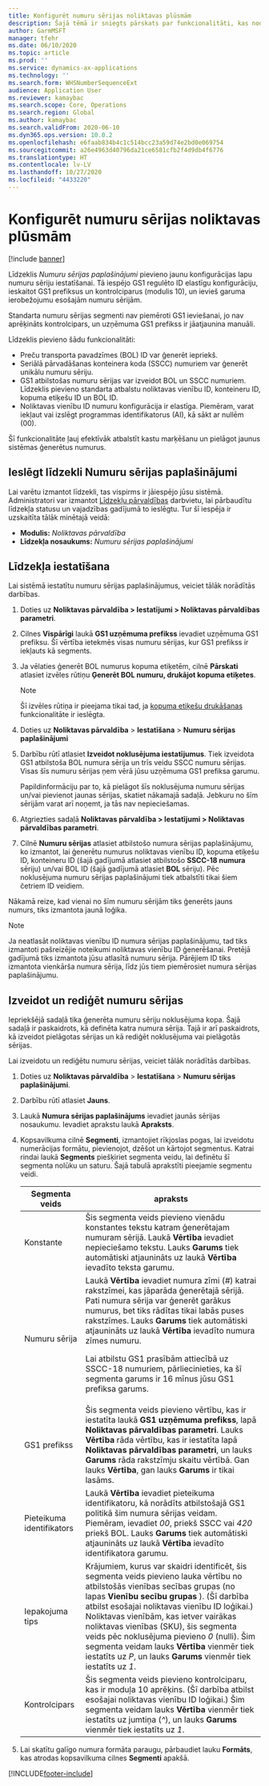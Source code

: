 ```yaml
---
title: Konfigurēt numuru sērijas noliktavas plūsmām
description: Šajā tēmā ir sniegts pārskats par funkcionalitāti, kas nodrošina numuru sērijas paplašinājumus noliktavas vienību ID, kopuma etiķešu ID, konteineru ID un preču transporta pavadzīmju ID.
author: GarmMSFT
manager: tfehr
ms.date: 06/10/2020
ms.topic: article
ms.prod: ''
ms.service: dynamics-ax-applications
ms.technology: ''
ms.search.form: WHSNumberSequenceExt
audience: Application User
ms.reviewer: kamaybac
ms.search.scope: Core, Operations
ms.search.region: Global
ms.author: kamaybac
ms.search.validFrom: 2020-06-10
ms.dyn365.ops.version: 10.0.2
ms.openlocfilehash: e6faab834b4c1c514bcc23a59d74e2bd0e069754
ms.sourcegitcommit: a26e4963d40796da21ce6581cfb2f4d9db4f6776
ms.translationtype: HT
ms.contentlocale: lv-LV
ms.lasthandoff: 10/27/2020
ms.locfileid: "4433220"
---
```

# <a name="configure-number-sequences-for-warehouse-flows"></a>Konfigurēt numuru sērijas noliktavas plūsmām

[!include [banner](../includes/banner.md)]

Līdzeklis *Numuru sērijas paplašinājumi* pievieno jaunu konfigurācijas lapu numuru sēriju iestatīšanai. Tā iespējo GS1 regulēto ID elastīgu konfigurāciju, ieskaitot GS1 prefiksus un kontrolciparus (modulis 10), un ievieš garuma ierobežojumu esošajām numuru sērijām.

Standarta numuru sērijas segmenti nav piemēroti GS1 ieviešanai, jo nav aprēķināts kontrolcipars, un uzņēmuma GS1 prefikss ir jāatjaunina manuāli.

Līdzeklis pievieno šādu funkcionalitāti:

- Preču transporta pavadzīmes (BOL) ID var ģenerēt iepriekš.
- Seriālā pārvadāšanas konteinera koda (SSCC) numuriem var ģenerēt unikālu numuru sēriju.
- GS1 atbilstošas numuru sērijas var izveidot BOL un SSCC numuriem. Līdzeklis pievieno standarta atbalstu noliktavas vienību ID, konteineru ID, kopuma etiķešu ID un BOL ID.
- Noliktavas vienību ID numuru konfigurācija ir elastīga. Piemēram, varat iekļaut vai izslēgt programmas identifikatorus (AI), kā sākt ar nullēm (00).

Šī funkcionalitāte ļauj efektīvāk atbalstīt kastu marķēšanu un pielāgot jaunus sistēmas ģenerētus numurus.

## <a name="turn-on-the-number-sequence-extensions-feature"></a>Ieslēgt līdzekli Numuru sērijas paplašinājumi

Lai varētu izmantot līdzekli, tas vispirms ir jāiespējo jūsu sistēmā. Administratori var izmantot [Līdzekļu pārvaldības](../../fin-ops-core/fin-ops/get-started/feature-management/feature-management-overview.md) darbvietu, lai pārbaudītu līdzekļa statusu un vajadzības gadījumā to ieslēgtu. Tur šī iespēja ir uzskaitīta tālāk minētajā veidā:

- **Modulis:** *Noliktavas pārvaldība*
- **Līdzekļa nosaukums:** *Numuru sērijas paplašinājumi*

## <a name="set-up-the-feature"></a>Līdzekļa iestatīšana

Lai sistēmā iestatītu numuru sērijas paplašinājumus, veiciet tālāk norādītās darbības.

1. Doties uz **Noliktavas pārvaldība \> Iestatījumi \> Noliktavas pārvaldības parametri**.
1. Cilnes **Vispārīgi** laukā **GS1 uzņēmuma prefikss** ievadiet uzņēmuma GS1 prefiksu. Šī vērtība ietekmēs visas numuru sērijas, kur GS1 prefikss ir iekļauts kā segments.
1. Ja vēlaties ģenerēt BOL numurus kopuma etiķetēm, cilnē **Pārskati** atlasiet izvēles rūtiņu **Ģenerēt BOL numuru, drukājot kopuma etiķetes**.

    > [!NOTE]
    > Šī izvēles rūtiņa ir pieejama tikai tad, ja [kopuma etiķešu drukāšanas](configure-wave-label-printing.md) funkcionalitāte ir ieslēgta.

1. Doties uz **Noliktavas pārvaldība** \> **Iestatīšana** \> **Numuru sērijas paplašinājumi**
1. Darbību rūtī atlasiet **Izveidot noklusējuma iestatījumus**. Tiek izveidota GS1 atbilstoša BOL numura sērija un trīs veidu SSCC numuru sērijas. Visas šīs numuru sērijas ņem vērā jūsu uzņēmuma GS1 prefiksa garumu.

    Papildinformāciju par to, kā pielāgot šīs noklusējuma numuru sērijas un/vai pievienot jaunas sērijas, skatiet nākamajā sadaļā. Jebkuru no šīm sērijām varat arī noņemt, ja tās nav nepieciešamas.

1. Atgriezties sadaļā **Noliktavas pārvaldība \> Iestatījumi \> Noliktavas pārvaldības parametri**.
1. Cilnē **Numuru sērijas** atlasiet atbilstošo numura sērijas paplašinājumu, ko izmantot, lai ģenerētu numurus noliktavas vienību ID, kopuma etiķešu ID, konteineru ID (šajā gadījumā atlasiet atbilstošo **SSCC-18 numura** sēriju) un/vai BOL ID (šajā gadījumā atlasiet **BOL** sēriju). Pēc noklusējuma numuru sērijas paplašinājumi tiek atbalstīti tikai šiem četriem ID veidiem.

Nākamā reize, kad vienai no šīm numuru sērijām tiks ģenerēts jauns numurs, tiks izmantota jaunā loģika.

> [!NOTE]
> Ja neatlasāt noliktavas vienību ID numura sērijas paplašinājumu, tad tiks izmantoti pašreizējie noteikumi noliktavas vienību ID ģenerēšanai. Pretējā gadījumā tiks izmantota jūsu atlasītā numuru sērija. Pārējiem ID tiks izmantota vienkārša numura sērija, līdz jūs tiem piemērosiet numura sērijas paplašinājumu.

## <a name="create-and-edit-number-sequences"></a>Izveidot un rediģēt numuru sērijas

Iepriekšējā sadaļā tika ģenerēta numuru sēriju noklusējuma kopa. Šajā sadaļā ir paskaidrots, kā definēta katra numura sērija. Tajā ir arī paskaidrots, kā izveidot pielāgotas sērijas un kā rediģēt noklusējuma vai pielāgotās sērijas.

Lai izveidotu un rediģētu numuru sērijas, veiciet tālāk norādītās darbības.

1. Doties uz **Noliktavas pārvaldība** \> **Iestatīšana** \> **Numuru sērijas paplašinājumi**.
1. Darbību rūtī atlasiet **Jauns**.
1. Laukā **Numura sērijas paplašinājums** ievadiet jaunās sērijas nosaukumu. Ievadiet aprakstu laukā **Apraksts**.
1. Kopsavilkuma cilnē **Segmenti**, izmantojiet rīkjoslas pogas, lai izveidotu numerācijas formātu, pievienojot, dzēšot un kārtojot segmentus. Katrai rindai laukā **Segments** piešķiriet segmenta veidu, lai definētu šī segmenta nolūku un saturu. Šajā tabulā aprakstīti pieejamie segmentu veidi.

    | Segmenta veids | apraksts |
    |---|---|
    | Konstante | Šis segmenta veids pievieno vienādu konstantes tekstu katram ģenerētajam numuram sērijā. Laukā **Vērtība** ievadiet nepieciešamo tekstu. Lauks **Garums** tiek automātiski atjaunināts uz laukā **Vērtība** ievadīto teksta garumu. |
    | Numuru sērija | Laukā **Vērtība** ievadiet numura zīmi (*\#*) katrai rakstzīmei, kas jāparāda ģenerētajā sērijā. Pati numura sērija var ģenerēt garākus numurus, bet tiks rādītas tikai labās puses rakstzīmes. Lauks **Garums** tiek automātiski atjaunināts uz laukā **Vērtība** ievadīto numura zīmes numuru.<p>Lai atbilstu GS1 prasībām attiecībā uz SSCC-18 numuriem, pārliecinieties, ka šī segmenta garums ir 16 mīnus jūsu GS1 prefiksa garums.</p> |
    | GS1 prefikss | Šis segmenta veids pievieno vērtību, kas ir iestatīta laukā **GS1 uzņēmuma prefikss**, lapā **Noliktavas pārvaldības parametri**. Lauks **Vērtība** rāda vērtību, kas ir iestatīta lapā **Noliktavas pārvaldības parametri**, un lauks **Garums** rāda rakstzīmju skaitu vērtībā. Gan lauks **Vērtība**, gan lauks **Garums** ir tikai lasāms. |
    | Pieteikuma identifikators | Laukā **Vērtība** ievadiet pieteikuma identifikatoru, kā norādīts atbilstošajā GS1 politikā šim numura sērijas veidam. Piemēram, ievadiet *00*, priekš SSCC vai *420* priekš BOL. Lauks **Garums** tiek automātiski atjaunināts uz laukā **Vērtība** ievadīto identifikatora garumu. |
    | Iepakojuma tips | Krājumiem, kurus var skaidri identificēt, šis segmenta veids pievieno lauka vērtību no atbilstošās vienības secības grupas (no lapas **Vienību secību grupas** ). (Šī darbība atbilst esošajai noliktavas vienību ID loģikai.) Noliktavas vienībām, kas ietver vairākas noliktavas vienības (SKU), šis segmenta veids pēc noklusējuma pievieno *0* (nulli). Šim segmenta veidam lauks **Vērtība** vienmēr tiek iestatīts uz *P*, un lauks **Garums** vienmēr tiek iestatīts uz *1*.|
    | Kontrolcipars | Šis segmenta veids pievieno kontrolciparu, kas ir moduļa 10 aprēķins. (Šī darbība atbilst esošajai noliktavas vienību ID loģikai.) Šim segmenta veidam lauks **Vērtība** vienmēr tiek iestatīts uz jumtiņa (*^*), un lauks **Garums** vienmēr tiek iestatīts uz *1*. |

1. Lai skatītu galīgo numura formāta paraugu, pārbaudiet lauku **Formāts**, kas atrodas kopsavilkuma cilnes **Segmenti** apakšā.


[!INCLUDE[footer-include](../../includes/footer-banner.md)]